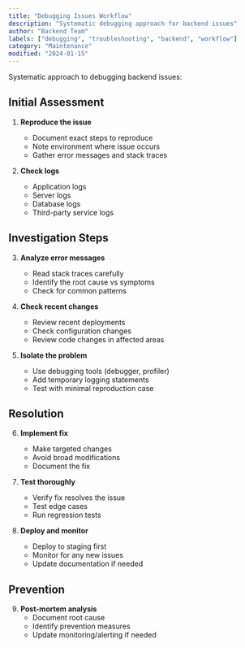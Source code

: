 ```yaml
---
title: "Debugging Issues Workflow"
description: "Systematic debugging approach for backend issues"
author: "Backend Team"
labels: ["debugging", "troubleshooting", "backend", "workflow"]
category: "Maintenance"
modified: "2024-01-15"
---
```


Systematic approach to debugging backend issues:

## Initial Assessment

1. **Reproduce the issue**
   - Document exact steps to reproduce
   - Note environment where issue occurs
   - Gather error messages and stack traces

2. **Check logs**
   - Application logs
   - Server logs
   - Database logs
   - Third-party service logs

## Investigation Steps

3. **Analyze error messages**
   - Read stack traces carefully
   - Identify the root cause vs symptoms
   - Check for common patterns

4. **Check recent changes**
   - Review recent deployments
   - Check configuration changes
   - Review code changes in affected areas

5. **Isolate the problem**
   - Use debugging tools (debugger, profiler)
   - Add temporary logging statements
   - Test with minimal reproduction case

## Resolution

6. **Implement fix**
   - Make targeted changes
   - Avoid broad modifications
   - Document the fix

7. **Test thoroughly**
   - Verify fix resolves the issue
   - Test edge cases
   - Run regression tests

8. **Deploy and monitor**
   - Deploy to staging first
   - Monitor for any new issues
   - Update documentation if needed

## Prevention

9. **Post-mortem analysis**
   - Document root cause
   - Identify prevention measures
   - Update monitoring/alerting if needed
